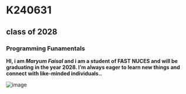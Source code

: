# K240631
## class of 2028
### Programming Funamentals
**HI, i am _Maryum Faisal_ and i am a student of FAST NUCES and will be graduating in the year 2028.  I’m always eager to learn new things and connect with like-minded individuals..** 









![image](https://github.com/user-attachments/assets/7a22d387-663c-4a10-810f-4a039d157686)
